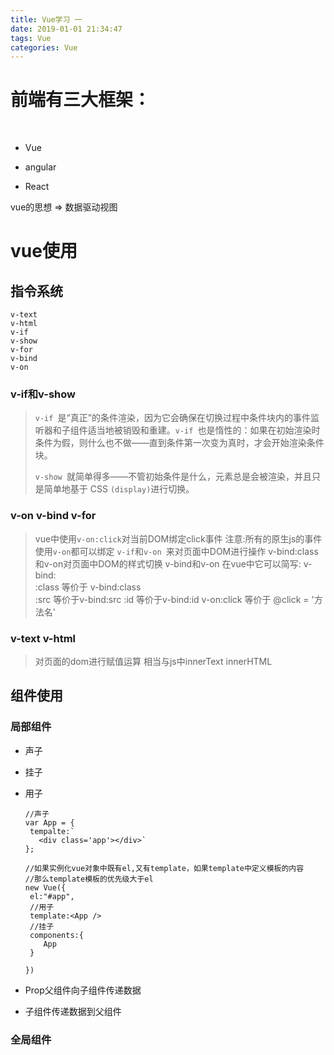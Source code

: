 ```yaml
---
title: Vue学习 一
date: 2019-01-01 21:34:47
tags: Vue
categories: Vue
---
```


# 前端有三大框架：

​			

- Vue     

- angular

- React​		

vue的思想 => 数据驱动视图

<!--more-->

# vue使用

## 指令系统

```vue
v-text 
v-html 
v-if
v-show
v-for
v-bind
v-on
```

### v-if和v-show

> `v-if `是“真正”的条件渲染，因为它会确保在切换过程中条件块内的事件监听器和子组件适当地被销毁和重建。`v-if `也是惰性的：如果在初始渲染时条件为假，则什么也不做——直到条件第一次变为真时，才会开始渲染条件块。
>
> `v-show `就简单得多——不管初始条件是什么，元素总是会被渲染，并且只是简单地基于 CSS `(display)`进行切换。

### v-on v-bind v-for

> vue中使用`v-on:click`对当前DOM绑定click事件 注意:所有的原生js的事件使用`v-on`都可以绑定
> `v-if`和`v-on `来对页面中DOM进行操作
> v-bind:class和v-on对页面中DOM的样式切换
> v-bind和v-on
> 在vue中它可以简写: v-bind:         
> :class 等价于 v-bind:class   
> :src 等价于v-bind:src
> :id 等价于v-bind:id
> v-on:click   等价于 @click = '方法名'

### v-text  v-html

> 对页面的dom进行赋值运算   相当与js中innerText innerHTML

## 组件使用

### 局部组件

- 声子 

- 挂子 

- 用子

    ```vue
    //声子
    var App = {
     tempalte:`
       <div class='app'></div>`
    };
    
    //如果实例化vue对象中既有el,又有template，如果template中定义模板的内容
    //那么template模板的优先级大于el
    new Vue({
     el:"#app",
     //用子  
     template:<App />
     //挂子
     components:{
        App
     }
    
    })
    ```


- Prop父组件向子组件传递数据

- 子组件传递数据到父组件

### 全局组件
